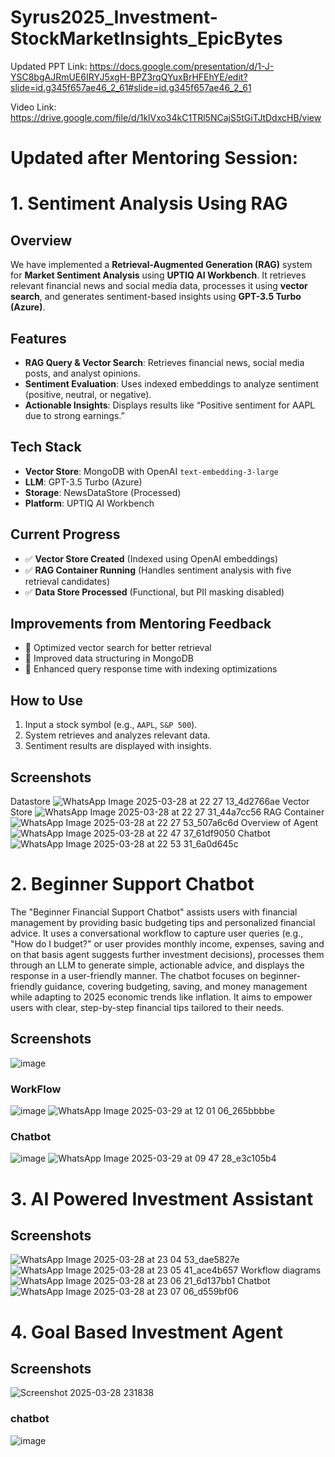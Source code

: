 ﻿# Syrus2025_Investment-StockMarketInsights_EpicBytes

Updated PPT Link: https://docs.google.com/presentation/d/1-J-YSC8bgAJRmUE6IRYJ5xgH-BPZ3rqQYuxBrHFEhYE/edit?slide=id.g345f657ae46_2_61#slide=id.g345f657ae46_2_61


Video Link: https://drive.google.com/file/d/1klVxo34kC1TRl5NCajS5tGiTJtDdxcHB/view

# Updated after Mentoring Session:

# 1. Sentiment Analysis Using RAG

## Overview
We have implemented a **Retrieval-Augmented Generation (RAG)** system for **Market Sentiment Analysis** using **UPTIQ AI Workbench**. It retrieves relevant financial news and social media data, processes it using **vector search**, and generates sentiment-based insights using **GPT-3.5 Turbo (Azure)**.

## Features
- **RAG Query & Vector Search**: Retrieves financial news, social media posts, and analyst opinions.
- **Sentiment Evaluation**: Uses indexed embeddings to analyze sentiment (positive, neutral, or negative).
- **Actionable Insights**: Displays results like “Positive sentiment for AAPL due to strong earnings.”

## Tech Stack
- **Vector Store**: MongoDB with OpenAI `text-embedding-3-large`
- **LLM**: GPT-3.5 Turbo (Azure)
- **Storage**: NewsDataStore (Processed)
- **Platform**: UPTIQ AI Workbench

## Current Progress
- ✅ **Vector Store Created** (Indexed using OpenAI embeddings)
- ✅ **RAG Container Running** (Handles sentiment analysis with five retrieval candidates)
- ✅ **Data Store Processed** (Functional, but PII masking disabled)

## Improvements from Mentoring Feedback
- 🔹 Optimized vector search for better retrieval
- 🔹 Improved data structuring in MongoDB
- 🔹 Enhanced query response time with indexing optimizations

## How to Use
1. Input a stock symbol (e.g., `AAPL`, `S&P 500`).
2. System retrieves and analyzes relevant data.
3. Sentiment results are displayed with insights.

## Screenshots
Datastore
![WhatsApp Image 2025-03-28 at 22 27 13_4d2766ae](https://github.com/user-attachments/assets/35b28094-db93-4270-84f3-4558859202b0)
Vector Store
![WhatsApp Image 2025-03-28 at 22 27 31_44a7cc56](https://github.com/user-attachments/assets/7db72aad-4c8a-4d3e-8b14-3b787007f2b5)
RAG Container
![WhatsApp Image 2025-03-28 at 22 27 53_507a6c6d](https://github.com/user-attachments/assets/1e06c3f5-c0da-405a-aecb-27e1abff57cd)
Overview of Agent
![WhatsApp Image 2025-03-28 at 22 47 37_61df9050](https://github.com/user-attachments/assets/ed72319d-0148-4ace-b9c1-b1ac93898a03)
Chatbot
![WhatsApp Image 2025-03-28 at 22 53 31_6a0d645c](https://github.com/user-attachments/assets/81bd790b-2418-488d-b070-7ac11cbdbca5)

# 2. Beginner Support Chatbot

The "Beginner Financial Support Chatbot" assists users with financial management by providing basic budgeting tips and personalized financial advice. It uses a conversational workflow to capture user queries (e.g., "How do I budget?" or user provides monthly income, expenses, saving and on that basis agent suggests further investment decisions), processes them through an LLM to generate simple, actionable advice, and displays the response in a user-friendly manner. The chatbot focuses on beginner-friendly guidance, covering budgeting, saving, and money management while adapting to 2025 economic trends like inflation. It aims to empower users with clear, step-by-step financial tips tailored to their needs.


## Screenshots
![image](https://github.com/user-attachments/assets/200ce9e4-e200-4d23-95dc-5d398d5f531e)
### WorkFlow
![image](https://github.com/user-attachments/assets/cc85cf51-2ab3-4b42-9fe2-16605e4a21ff)
![WhatsApp Image 2025-03-29 at 12 01 06_265bbbbe](https://github.com/user-attachments/assets/cacf6536-a006-4f2e-88a6-6020056b53b4)
### Chatbot
![image](https://github.com/user-attachments/assets/b2f8f295-f363-4a35-90d0-5188f6413b1d)
![WhatsApp Image 2025-03-29 at 09 47 28_e3c105b4](https://github.com/user-attachments/assets/36fef01d-db98-465e-8e0b-24611b86b406)


# 3. AI Powered Investment Assistant

## Screenshots
![WhatsApp Image 2025-03-28 at 23 04 53_dae5827e](https://github.com/user-attachments/assets/e9518439-9b78-4198-8bcb-557d038ffdc5)
![WhatsApp Image 2025-03-28 at 23 05 41_ace4b657](https://github.com/user-attachments/assets/6fdf98fb-7794-4f3c-87cd-158fbe4a2486)
Workflow diagrams
![WhatsApp Image 2025-03-28 at 23 06 21_6d137bb1](https://github.com/user-attachments/assets/d1b49d7f-a2fe-45bf-ae3d-f282edf09067)
Chatbot
![WhatsApp Image 2025-03-28 at 23 07 06_d559bf06](https://github.com/user-attachments/assets/151ca860-8b28-4afb-889c-788252bbd388)


# 4. Goal Based Investment Agent

## Screenshots
![Screenshot 2025-03-28 231838](https://github.com/user-attachments/assets/9d9ca7e1-b073-4321-a792-38471c2f689b)
### chatbot
![image](https://github.com/user-attachments/assets/3b2a0cc1-4651-44cc-88ec-520e2211335a)
